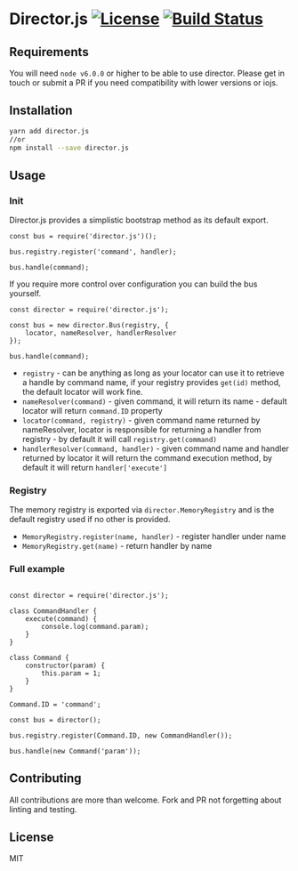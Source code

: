 # Director.js [![License](https://img.shields.io/badge/license-MIT-blue.svg?style=flat-square)]() [![Build Status](https://img.shields.io/travis/michael-donat/director.js.svg?style=flat-square)](https://travis-ci.org/michael-donat/director.js)
 
## Requirements

You will need `node v6.0.0` or higher to be able to use director. Please get in touch or submit a PR if you need compatibility with lower versions or iojs.

## Installation

```bash
yarn add director.js
//or
npm install --save director.js
```

## Usage

### Init

Director.js provides a simplistic bootstrap method as its default export. 

```node
const bus = require('director.js')();

bus.registry.register('command', handler);

bus.handle(command);
```

If you require more control over configuration you can build the bus yourself.

```node
const director = require('director.js');

const bus = new director.Bus(registry, {
	locator, nameResolver, handlerResolver
});

bus.handle(command);
```

- `registry` - can be anything as long as your locator can use it to retrieve a handle by command name, if your registry provides `get(id)` method, the default locator will work fine.  
- `nameResolver(command)` - given command, it will return its name - default locator will return `command.ID` property
- `locator(command, registry)` - given command name returned by nameResolver, locator is responsible for returning a handler from registry -  by default it will call `registry.get(command)`
- `handlerResolver(command, handler)` - given command name and handler returned by locator it will return the command execution method, by default it will return `handler['execute']`

### Registry

The memory registry is exported via `director.MemoryRegistry` and is the default registry used if no other is provided.

- `MemoryRegistry.register(name, handler)` - register handler under name
- `MemoryRegistry.get(name)` - return handler by name

### Full example

```node

const director = require('director.js');

class CommandHandler {
	execute(command) {
		console.log(command.param);
	}
}

class Command {
	constructor(param) {
		this.param = 1;
	}
}

Command.ID = 'command';

const bus = director();

bus.registry.register(Command.ID, new CommandHandler());

bus.handle(new Command('param'));
```

## Contributing

All contributions are more than welcome. Fork and PR not forgetting about linting and testing.

## License

MIT

